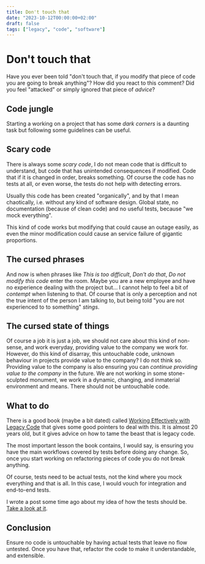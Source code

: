 ```yaml
---
title: Don't touch that
date: "2023-10-12T00:00:00+02:00"
draft: false
tags: ["legacy", "code", "software"]
---
```


# Don't touch that
Have you ever been told "don't touch that, if you modify that piece
of code you are going to break anything"? How did you react to this
comment? Did you feel "attacked" or simply ignored that piece of *advice*?

## Code jungle
Starting a working on a project that has some *dark corners* is a
daunting task but following some guidelines can be useful.

## Scary code
There is always some *scary code*, I do not mean code that is difficult
to understand, but code that has unintended consequences if modified.
Code that if it is changed in order, breaks something. Of course the code
has no tests at all, or even worse, the tests do not help with detecting
errors.

Usually this code has been created "organically", and by that I mean
chaotically, i.e. without any kind of software design. Global state,
no documentation (because of clean code) and no useful tests, because
"we mock everything".

This kind of code works but modifying that could cause an outage easily,
as even the minor modification could cause an service failure of gigantic
proportions.

## The cursed phrases
And now is when phrases like *This is too difficult*, *Don't do that*,
*Do not modify this code* enter the room. Maybe you are a new employee
and have no experience dealing with the project but... I cannot help
to feel a bit of *contempt* when listening to that. Of course that is
only a perception and not the true intent of the person I am talking to,
but being told "you are not experienced to to something" *stings*.

## The cursed state of things
Of course a job it is just a job, we should not care about this kind
of non-sense, and work everyday, providing value to the company we work for.
However, do this kind of disarray, this untouchable code, unknown
behaviour in projects provide value to the company?
I do not think so. Providing value to the company is also ensuring
you can *continue providing value to the company* in the future.
We are not working in some stone-sculpted monument, we work in a
dynamic, changing, and inmaterial environment and means. There should
not be untouchable code.

## What to do
There is a good book (maybe a bit dated) called
[Working Effectively with Legacy Code](https://www.oreilly.com/library/view/working-effectively-with/0131177052/)
that gives some good pointers to deal with this. It is almost 20 years old,
but it gives advice on how to tame the beast that is legacy code.

The most important lesson the book contains, I would say, is ensuring you
have the main workflows covered by tests before doing any change. So, once
you start working on refactoring pieces of code you do not break anything.

Of course, tests need to be actual tests, not the kind where you mock
everything and that is all. In this case, I would vouch for integration
and end-to-end tests.

I wrote a post some time ago about my idea of how the tests should be.
[Take a look at it](/blog/2022/11/actual-integration-tests/).

## Conclusion
Ensure no code is untouchable by having actual tests that leave no
flow untested. Once you have that, refactor the code to make it
understandable, and extensible.
